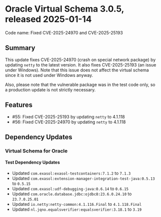 # Oracle Virtual Schema 3.0.5, released 2025-01-14

Code name: Fixed CVE-2025-24970 and CVE-2025-25193

## Summary

This update fixes CVE-2025-24970 (crash on special network package) by updating `netty` to the latest version.
It also fixes CVE-2025-25193 (an issue under Windows). Note that this issue does not affect the virtual schema since it is not used under Windows anyway.

Also, please note that the vulnerable package was in the test code only, so a production update is not strictly necessary. 

## Features

* #55: Fixed CVE-2025-25193 by updating `netty` to 4.1.118
* #56: Fixed CVE-2025-24970 by updating `netty` to 4.1.118

## Dependency Updates

### Virtual Schema for Oracle

#### Test Dependency Updates

* Updated `com.exasol:exasol-testcontainers:7.1.2` to `7.1.3`
* Updated `com.exasol:extension-manager-integration-test-java:0.5.13` to `0.5.15`
* Updated `com.exasol:udf-debugging-java:0.6.14` to `0.6.15`
* Updated `com.oracle.database.jdbc:ojdbc8:23.6.0.24.10` to `23.7.0.25.01`
* Updated `io.netty:netty-common:4.1.116.Final` to `4.1.118.Final`
* Updated `nl.jqno.equalsverifier:equalsverifier:3.18.1` to `3.19`
